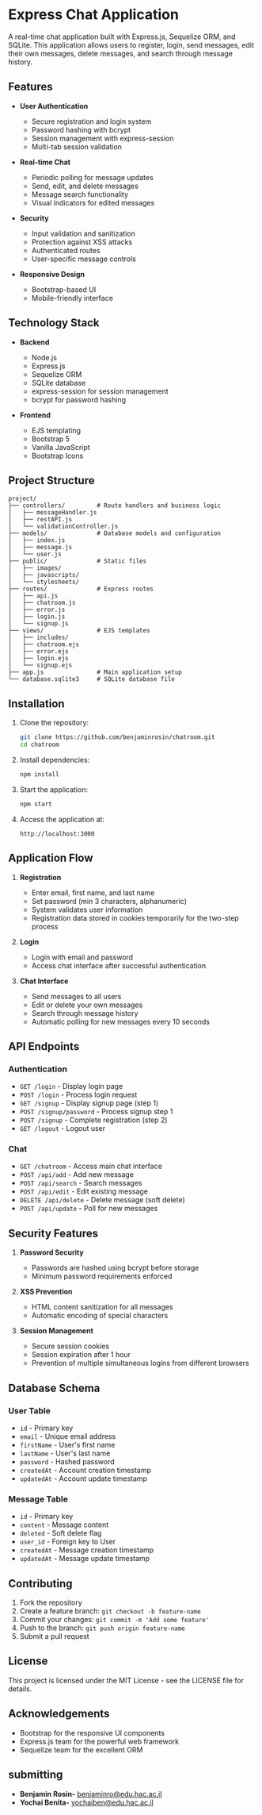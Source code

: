 # Express Chat Application

A real-time chat application built with Express.js, Sequelize ORM, and SQLite. This application allows users to register, login, send messages, edit their own messages, delete messages, and search through message history.

## Features

- **User Authentication**
  - Secure registration and login system
  - Password hashing with bcrypt
  - Session management with express-session
  - Multi-tab session validation

- **Real-time Chat**
  - Periodic polling for message updates
  - Send, edit, and delete messages
  - Message search functionality
  - Visual indicators for edited messages

- **Security**
  - Input validation and sanitization
  - Protection against XSS attacks
  - Authenticated routes
  - User-specific message controls

- **Responsive Design**
  - Bootstrap-based UI
  - Mobile-friendly interface

## Technology Stack

- **Backend**
  - Node.js
  - Express.js
  - Sequelize ORM
  - SQLite database
  - express-session for session management
  - bcrypt for password hashing

- **Frontend**
  - EJS templating
  - Bootstrap 5
  - Vanilla JavaScript
  - Bootstrap Icons

## Project Structure

```
project/
├── controllers/         # Route handlers and business logic
│   ├── messageHandler.js
│   ├── restAPI.js
│   └── validationController.js
├── models/              # Database models and configuration
│   ├── index.js
│   ├── message.js
│   └── user.js
├── public/              # Static files
│   ├── images/
│   ├── javascripts/
│   └── stylesheets/
├── routes/              # Express routes
│   ├── api.js
│   ├── chatroom.js
│   ├── error.js
│   ├── login.js
│   └── signup.js
├── views/               # EJS templates
│   ├── includes/
│   ├── chatroom.ejs
│   ├── error.ejs
│   ├── login.ejs
│   └── signup.ejs
├── app.js               # Main application setup
└── database.sqlite3     # SQLite database file
```

## Installation

1. Clone the repository:
   ```bash
   git clone https://github.com/benjaminrosin/chatroom.git
   cd chatroom
   ```

2. Install dependencies:
   ```bash
   npm install
   ```

3. Start the application:
   ```bash
   npm start
   ```

4. Access the application at:
   ```
   http://localhost:3000
   ```

## Application Flow

1. **Registration**
   - Enter email, first name, and last name
   - Set password (min 3 characters, alphanumeric)
   - System validates user information
   - Registration data stored in cookies temporarily for the two-step process

2. **Login**
   - Login with email and password
   - Access chat interface after successful authentication

3. **Chat Interface**
   - Send messages to all users
   - Edit or delete your own messages
   - Search through message history
   - Automatic polling for new messages every 10 seconds

## API Endpoints

### Authentication
- `GET /login` - Display login page
- `POST /login` - Process login request
- `GET /signup` - Display signup page (step 1)
- `POST /signup/password` - Process signup step 1
- `POST /signup` - Complete registration (step 2)
- `GET /logout` - Logout user

### Chat
- `GET /chatroom` - Access main chat interface
- `POST /api/add` - Add new message
- `POST /api/search` - Search messages
- `POST /api/edit` - Edit existing message
- `DELETE /api/delete` - Delete message (soft delete)
- `POST /api/update` - Poll for new messages

## Security Features

1. **Password Security**
   - Passwords are hashed using bcrypt before storage
   - Minimum password requirements enforced

2. **XSS Prevention**
   - HTML content sanitization for all messages
   - Automatic encoding of special characters

3. **Session Management**
   - Secure session cookies
   - Session expiration after 1 hour
   - Prevention of multiple simultaneous logins from different browsers

## Database Schema

### User Table
- `id` - Primary key
- `email` - Unique email address
- `firstName` - User's first name
- `lastName` - User's last name
- `password` - Hashed password
- `createdAt` - Account creation timestamp
- `updatedAt` - Account update timestamp

### Message Table
- `id` - Primary key
- `content` - Message content
- `deleted` - Soft delete flag
- `user_id` - Foreign key to User
- `createdAt` - Message creation timestamp
- `updatedAt` - Message update timestamp

## Contributing

1. Fork the repository
2. Create a feature branch: `git checkout -b feature-name`
3. Commit your changes: `git commit -m 'Add some feature'`
4. Push to the branch: `git push origin feature-name`
5. Submit a pull request

## License

This project is licensed under the MIT License - see the LICENSE file for details.

## Acknowledgements

- Bootstrap for the responsive UI components
- Express.js team for the powerful web framework
- Sequelize team for the excellent ORM


## submitting
- **Benjamin Rosin-** benjaminro@edu.hac.ac.il
- **Yochai Benita-** yochaiben@edu.hac.ac.il
<!---
On our chat, all operations (adding, editing, deletion, etc.) are performed through precise surgical actions rather
than by deleting and re-displaying all messages

<h3>submitting </h3>
<b>Benjamin Rosin-</b> benjaminro@edu.hac.ac.il<br>
<b>Yochai Benita-</b> yochaiben@edu.hac.ac.il

